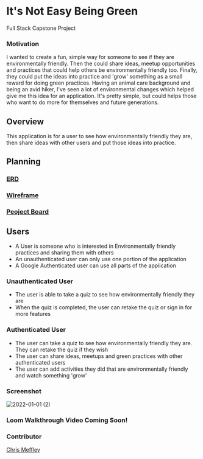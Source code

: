# It's Not Easy Being Green
Full Stack Capstone Project

### Motivation
I wanted to create a fun, simple way for someone to see if they are environmentally friendly. Then the could share ideas, meetup opportunities and practices that could help others be environmentally friendly too. Finally, they could put the ideas into practice and 'grow' something as a small reward for doing green practices. Having an animal care background and being an avid hiker, I've seen a lot of environmental changes which helped give me this idea for an application. It's pretty simple, but could helps those who want to do more for themselves and future generations. 

## Overview
This application is for a user to see how environmentally friendly they are, then share ideas with other users and put those ideas into practice.

## Planning
### [ERD](https://dbdiagram.io/embed/61a7ebb78c901501c0dc3716)

### [Wireframe](https://www.figma.com/file/mHedyp20niqKJ5XHKbNI8N/BeGreen?node-id=0%3A1)

### [Peoject Board](https://github.com/cmeffley/BeGreen/projects/1)

## Users
- A User is someone who is interested in Environmentally friendly practices and sharing them with others
- An unauthenticated user can only use one portion of the application
- A Google Authenticated user can use all parts of the application

### Unauthenticated User
- The user is able to take a quiz to see how environmentally friendly they are
- When the quiz is completed, the user can retake the quiz or sign in for more features

### Authenticated User
- The user can take a quiz to see how environmentally friendly they are. They can retake the quiz if they wish
- The user can share ideas, meetups and green practices with other authenticated users
- The user can add activities they did that are environmentally friendly and watch something 'grow'

### Screenshot
![2022-01-01 (2)](https://user-images.githubusercontent.com/76795299/147860058-da2faa0f-8957-4270-a722-cc9710e9cb8c.png)

### Loom Walkthrough Video Coming Soon!

### Contributor
[Chris Meffley](https://github.com/cmeffley)
